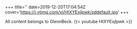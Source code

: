 +++
title=''
date=2019-12-20T17:04:54Z
cover='https://i.ytimg.com/vi/HtXYExjlpwk/sddefault.jpg'
+++

All content belongs to GlennBeck.
{{< youtube HtXYExjlpwk >}}
